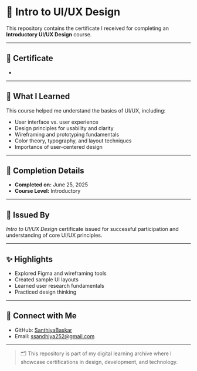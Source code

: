 # 🎨 Intro to UI/UX Design

This repository contains the certificate I received for completing an **Introductory UI/UX Design** course.

---

## 📜 Certificate

- 

---

## 🧠 What I Learned

This course helped me understand the basics of UI/UX, including:

- User interface vs. user experience
- Design principles for usability and clarity
- Wireframing and prototyping fundamentals
- Color theory, typography, and layout techniques
- Importance of user-centered design

---

## 📅 Completion Details

- **Completed on:** June 25, 2025  
- **Course Level:** Introductory

---

## 🏢 Issued By

*Intro to UI/UX Design* certificate issued for successful participation and understanding of core UI/UX principles.

---

## ✨ Highlights

- Explored Figma and wireframing tools
- Created sample UI layouts
- Learned user research fundamentals
- Practiced design thinking

---

## 🔗 Connect with Me

- GitHub: [SanthiyaBaskar](https://github.com/SanthiyaBaskar)
- Email: ssandhiya252@gmail.com

---

> 🗂️ This repository is part of my digital learning archive where I showcase certifications in design, development, and technology.
